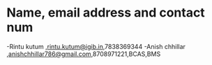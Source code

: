 # Name, email address and contact num
-Rintu kutum ,rintu.kutum@igib.in,7838369344
-Anish chhillar ,anishchhillar786@gmail.com,8708971221,BCAS,BMS

